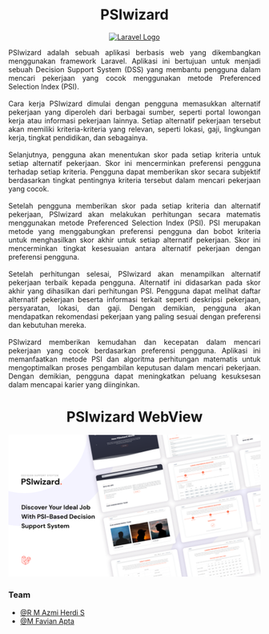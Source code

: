 <div align="center">
  
# PSIwizard

<p align="center">
  <a href="https://laravel.com" target="_blank">
    <img src="https://raw.githubusercontent.com/laravel/art/master/logo-lockup/5%20SVG/2%20CMYK/1%20Full%20Color/laravel-logolockup-cmyk-red.svg" width="400" alt="Laravel Logo">
  </a>
</p>
  
</div>

<div align="justify">
PSIwizard adalah sebuah aplikasi berbasis web yang dikembangkan menggunakan framework Laravel. Aplikasi ini bertujuan untuk menjadi sebuah Decision Support System (DSS) yang membantu pengguna dalam mencari pekerjaan yang cocok menggunakan metode Preferenced Selection Index (PSI).
<br><br>
Cara kerja PSIwizard dimulai dengan pengguna memasukkan alternatif pekerjaan yang diperoleh dari berbagai sumber, seperti portal lowongan kerja atau informasi pekerjaan lainnya. Setiap alternatif pekerjaan tersebut akan memiliki kriteria-kriteria yang relevan, seperti lokasi, gaji, lingkungan kerja, tingkat pendidikan, dan sebagainya.
<br><br>
Selanjutnya, pengguna akan menentukan skor pada setiap kriteria untuk setiap alternatif pekerjaan. Skor ini mencerminkan preferensi pengguna terhadap setiap kriteria. Pengguna dapat memberikan skor secara subjektif berdasarkan tingkat pentingnya kriteria tersebut dalam mencari pekerjaan yang cocok.
<br><br>
Setelah pengguna memberikan skor pada setiap kriteria dan alternatif pekerjaan, PSIwizard akan melakukan perhitungan secara matematis menggunakan metode Preferenced Selection Index (PSI). PSI merupakan metode yang menggabungkan preferensi pengguna dan bobot kriteria untuk menghasilkan skor akhir untuk setiap alternatif pekerjaan. Skor ini mencerminkan tingkat kesesuaian antara alternatif pekerjaan dengan preferensi pengguna.
<br><br>
Setelah perhitungan selesai, PSIwizard akan menampilkan alternatif pekerjaan terbaik kepada pengguna. Alternatif ini didasarkan pada skor akhir yang dihasilkan dari perhitungan PSI. Pengguna dapat melihat daftar alternatif pekerjaan beserta informasi terkait seperti deskripsi pekerjaan, persyaratan, lokasi, dan gaji. Dengan demikian, pengguna akan mendapatkan rekomendasi pekerjaan yang paling sesuai dengan preferensi dan kebutuhan mereka.
<br><br>
PSIwizard memberikan kemudahan dan kecepatan dalam mencari pekerjaan yang cocok berdasarkan preferensi pengguna. Aplikasi ini memanfaatkan metode PSI dan algoritma perhitungan matematis untuk mengoptimalkan proses pengambilan keputusan dalam mencari pekerjaan. Dengan demikian, pengguna dapat meningkatkan peluang kesuksesan dalam mencapai karier yang diinginkan.
</div>
<div align="center">
  
# PSIwizard WebView 
  
</div>

<img src="PPT/Frame 7.png" />

### Team
* [@R M Azmi Herdi S](https://github.com/2azmi2)
* [@M Favian Apta](https://github.com/favianapta)

